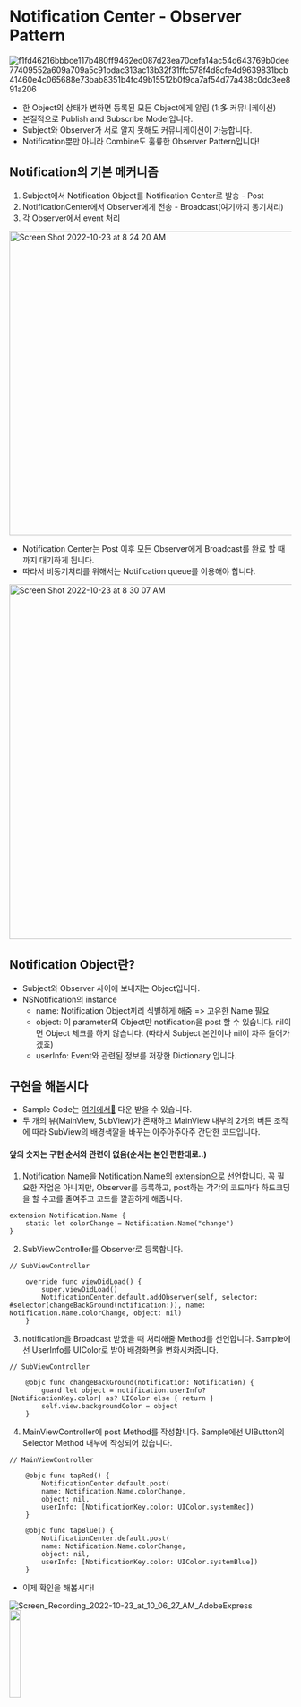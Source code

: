 # Notification Center - Observer Pattern

![f1fd46216bbbce117b480ff9462ed087d23ea70cefa14ac54d643769b0dee77409552a609a709a5c91bdac313ac13b32f31ffc578f4d8cfe4d9639831bcb41460e4c065688e73bab8351b4fc49b15512b0f9ca7af54d77a438c0dc3ee891a206](https://user-images.githubusercontent.com/57012734/197365847-e7392f26-51e3-43b4-8dc3-d3e5a1bd1eb3.gif)

- 한 Object의 상태가 변하면 등록된 모든 Object에게 알림 (1:多 커뮤니케이션)
- 본질적으로 Publish and Subscribe Model입니다.
- Subject와 Observer가 서로 알지 못해도 커뮤니케이션이 가능합니다.
- Notification뿐만 아니라 Combine도 훌륭한 Observer Pattern입니다!

## Notification의 기본 메커니즘

1) Subject에서 Notification Object를 Notification Center로 발송 - Post
2) NotificationCenter에서 Observer에게 전송 - Broadcast(여기까지 동기처리)
3) 각 Observer에서 event 처리

<img width="542" alt="Screen Shot 2022-10-23 at 8 24 20 AM" src="https://user-images.githubusercontent.com/57012734/197365952-0b46393d-f655-4071-96c0-ad263aef1009.png">

- Notification Center는 Post 이후 모든 Observer에게 Broadcast를 완료 할 때 까지 대기하게 됩니다.
- 따라서 비동기처리를 위해서는 Notification queue를 이용해야 합니다.

<img width="633" alt="Screen Shot 2022-10-23 at 8 30 07 AM" src="https://user-images.githubusercontent.com/57012734/197366100-0e5750c7-b701-4bc6-a552-43588abfff7e.png">

## Notification Object란?
- Subject와 Observer 사이에 보내지는 Object입니다.
- NSNotification의 instance
    - name: Notification Object끼리 식별하게 해줌 => 고유한 Name 필요
    - object: 이 parameter의 Object만 notification을 post 할 수 있습니다. nil이면 Object 체크를 하지 않습니다. (따라서 Subject 본인이나 nil이 자주 들어가겠죠)
    - userInfo: Event와 관련된 정보를 저장한 Dictionary 입니다.

## 구현을 해봅시다

- Sample Code는 [여기에서🔗](https://github.com/Kelly-Chui/ObserverPattern) 다운 받을 수 있습니다.
- 두 개의 뷰(MainView, SubView)가 존재하고 MainView 내부의 2개의 버튼 조작에 따라 SubView의 배경색깔을 바꾸는 아주아주아주 간단한 코드입니다.

#### 앞의 숫자는 구현 순서와 관련이 없음(순서는 본인 편한대로..)
1) Notification Name을 Notification.Name의 extension으로 선언합니다. 꼭 필요한 작업은 아니지만, Observer를 등록하고, post하는 각각의 코드마다 하드코딩을 할 수고를 줄여주고 코드를 깔끔하게 해줍니다.
```
extension Notification.Name {
    static let colorChange = Notification.Name("change")
}
```
2) SubViewController를 Observer로 등록합니다.
```
// SubViewController

    override func viewDidLoad() {
        super.viewDidLoad()
        NotificationCenter.default.addObserver(self, selector: #selector(changeBackGround(notification:)), name: Notification.Name.colorChange, object: nil)
    }
```
3) notification을 Broadcast 받았을 때 처리해줄 Method를 선언합니다. Sample에선 UserInfo를 UIColor로 받아 배경화면을 변화시켜줍니다.
```
// SubViewController

    @objc func changeBackGround(notification: Notification) {
        guard let object = notification.userInfo?[NotificationKey.color] as? UIColor else { return }
        self.view.backgroundColor = object
    }
```
4) MainViewController에 post Method를 작성합니다. Sample에선 UIButton의 Selector Method 내부에 작성되어 있습니다.
```
// MainViewController

    @objc func tapRed() {
        NotificationCenter.default.post(
        name: Notification.Name.colorChange,
        object: nil,
        userInfo: [NotificationKey.color: UIColor.systemRed])
    }
    
    @objc func tapBlue() {
        NotificationCenter.default.post(
        name: Notification.Name.colorChange,
        object: nil,
        userInfo: [NotificationKey.color: UIColor.systemBlue])
    }
```

- 이제 확인을 해봅시다!

![Screen_Recording_2022-10-23_at_10_06_27_AM_AdobeExpress](https://user-images.githubusercontent.com/57012734/197368990-d345a76f-c1ef-4a93-bb54-9cd7e14028cf.gif)
<img src = "https://user-images.githubusercontent.com/57012734/194938983-37fab98a-5712-42cd-84c7-b63d88690681.png" width = "20%" height = "20%">
